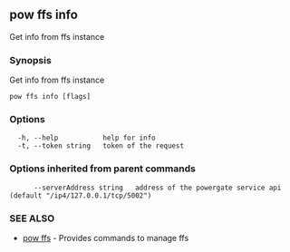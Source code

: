 ## pow ffs info

Get info from ffs instance

### Synopsis

Get info from ffs instance

```
pow ffs info [flags]
```

### Options

```
  -h, --help           help for info
  -t, --token string   token of the request
```

### Options inherited from parent commands

```
      --serverAddress string   address of the powergate service api (default "/ip4/127.0.0.1/tcp/5002")
```

### SEE ALSO

* [pow ffs](pow_ffs.md)	 - Provides commands to manage ffs

